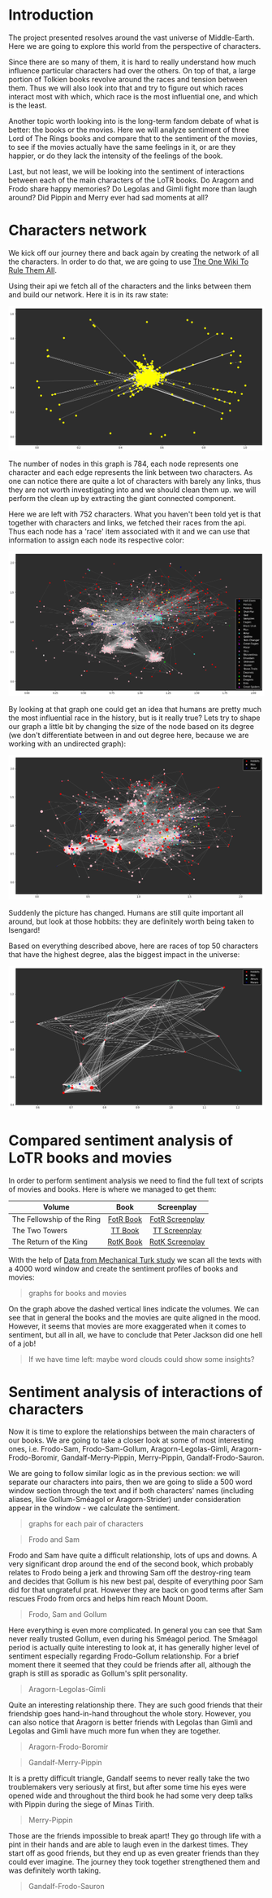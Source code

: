<!-- ## Welcome to GitHub Pages

You can use the [editor on GitHub](https://github.com/Knocker4/lotr-social-graphs/edit/master/README.md) to maintain and preview the content for your website in Markdown files.

Whenever you commit to this repository, GitHub Pages will run [Jekyll](https://jekyllrb.com/) to rebuild the pages in your site, from the content in your Markdown files.

### Markdown

Markdown is a lightweight and easy-to-use syntax for styling your writing. It includes conventions for

```markdown
Syntax highlighted code block

# Header 1
## Header 2
### Header 3

- Bulleted
- List

1. Numbered
2. List

**Bold** and _Italic_ and `Code` text

[Link](url) and ![Image](src)
```

For more details see [GitHub Flavored Markdown](https://guides.github.com/features/mastering-markdown/).

### Jekyll Themes

Your Pages site will use the layout and styles from the Jekyll theme you have selected in your [repository settings](https://github.com/Knocker4/lotr-social-graphs/settings). The name of this theme is saved in the Jekyll `_config.yml` configuration file.

### Support or Contact

Having trouble with Pages? Check out our [documentation](https://help.github.com/categories/github-pages-basics/) or [contact support](https://github.com/contact) and we’ll help you sort it out.


### Time to change some stuff

```python
# some comment
print "Hello there"
```

Here is a nice picture:
-->

<!-- ![Lotr Logo](https://raw.githubusercontent.com/Knocker4/lotr-social-graphs/gh-pages/images/lotr.jpeg) -->

# Introduction

The project presented resolves around the vast universe of Middle-Earth. Here we are going to explore this world from the perspective of characters. 

Since there are so many of them, it is hard to really understand how much influence particular characters had over the others. On top of that, a large portion of Tolkien books revolve around the races and tension between them. Thus we will also look into that and try to figure out which races interact most with which, which race is the most influential one, and which is the least.

Another topic worth looking into is the long-term fandom debate of what is better: the books or the movies. Here we will analyze sentiment of three Lord of The Rings books and compare that to the sentiment of the movies, to see if the movies actually have the same feelings in it, or are they happier, or do they lack the intensity of the feelings of the book.

Last, but not least, we will be looking into the sentiment of interactions between each of the main characters of the LoTR books. Do Aragorn and Frodo share happy memories? Do Legolas and Gimli fight more than laugh around? Did Pippin and Merry ever had sad moments at all?

# Characters network

We kick off our journey there and back again by creating the network of all the characters. In order to do that, we are going to use [The One Wiki To Rule Them All](http://lotr.wikia.com/wiki/Main_Page). 

Using their api we fetch all of the characters and the links between them and build our network. Here it is in its raw state:

![Initial graph](https://raw.githubusercontent.com/Knocker4/lotr-social-graphs/gh-pages/images/graphInitial.png)

The number of nodes in this graph is 784, each node represents one character and each edge represents the link between two characters. As one can notice there are quite a lot of characters with barely any links, thus they are not worth investigating into and we should clean them up. we will perform the clean up by extracting the giant connected component.

Here we are left with 752 characters. What you haven't been told yet is that together with characters and links, we fetched their races from the api. Thus each node has a 'race' item associated with it and we can use that information to assign each node its respective color:

![Network with races, with no size difference](https://raw.githubusercontent.com/Knocker4/lotr-social-graphs/gh-pages/images/graphWithRaces.png)

By looking at that graph one could get an idea that humans are pretty much the most influential race in the history, but is it really true? Lets try to shape our graph a little bit by changing the size of the node based on its degree (we don't differentiate between in and out degree here, because we are working with an undirected graph):

<!-- > Races network with sizes -->
![Races network with sizes](https://raw.githubusercontent.com/Knocker4/lotr-social-graphs/gh-pages/images/graphRacesSized.png)

Suddenly the picture has changed. Humans are still quite important all around, but look at those hobbits: they are definitely worth being taken to Isengard!

Based on everything described above, here are races of top 50 characters that have the highest degree, alas the biggest impact in the universe:

<!-- > Top 5 races -->
![Top races](https://raw.githubusercontent.com/Knocker4/lotr-social-graphs/gh-pages/images/graphTop50.png)


# Compared sentiment analysis of LoTR books and movies

In order to perform sentiment analysis we need to find the full text of scripts of movies and books. Here is where we managed to get them:

|  Volume  |   Book   |   Screenplay   |
| -------- | :------: | :------------: |
|The Fellowship of the Ring | [FotR Book](http://portal.tolkienianos.pt/files/The_LotR_I.pdf) | [FotR Screenplay](http://www.fempiror.com/otherscripts/LordoftheRings1-FOTR.pdf) |
| The Two Towers | [TT Book](http://portal.tolkienianos.pt/files/The_LotR_II.pdf) | [TT Screenplay](http://www.fempiror.com/otherscripts/LordoftheRings2-TTT.pdf) |
| The Return of the King | [RotK Book](http://portal.tolkienianos.pt/files/The_LotR_III.pdf) | [RotK Screenplay](http://www.fempiror.com/otherscripts/LordoftheRings3-ROTK.pdf) |

With the help of [Data from Mechanical Turk study](http://journals.plos.org/plosone/article/file?id=10.1371/journal.pone.0026752.s001&type=supplementary) we scan all the texts with a 4000 word window and create the sentiment profiles of books and movies:

> graphs for books and movies

On the graph above the dashed vertical lines indicate the volumes. We can see that in general the books and the movies are quite aligned in the mood. However, it seems that movies are more exaggerated when it comes to sentiment, but all in all, we have to conclude that Peter Jackson did one hell of a job!

> If we have time left: maybe word clouds could show some insights?

# Sentiment analysis of interactions of characters

Now it is time to explore the relationships between the main characters of our books. We are going to take a closer look at some of most interesting ones, i.e. Frodo-Sam, Frodo-Sam-Gollum, Aragorn-Legolas-Gimli, Aragorn-Frodo-Boromir, Gandalf-Merry-Pippin, Merry-Pippin, Gandalf-Frodo-Sauron.

We are going to follow similar logic as in the previous section: we will separate our characters into pairs, then we are going to slide a 500 word window section through the text and if both characters' names (including aliases, like Gollum-Sméagol or Aragorn-Strider) under consideration appear in the window - we calculate the sentiment.

> graphs for each pair of characters

> Frodo and Sam

Frodo and Sam have quite a difficult relationship, lots of ups and downs. A very significant drop around the end of the second book, which probably relates to Frodo being a jerk and throwing Sam off the destroy-ring team and decides that Gollum is his new best pal, despite of everything poor Sam did for that ungrateful prat. However they are back on good terms after Sam rescues Frodo from orcs and helps him reach Mount Doom.

> Frodo, Sam and Gollum

Here everything is even more complicated. In general you can see that Sam never really trusted Gollum, even during his Sméagol period. The Sméagol period is actually quite interesting to look at, it has generally higher level of sentiment especially regarding Frodo-Gollum relationship. For a brief moment there it seemed that they could be friends after all, although the graph is still as sporadic as Gollum's split personality.

> Aragorn-Legolas-Gimli

Quite an interesting relationship there. They are such good friends that their friendship goes hand-in-hand throughout the whole story. However, you can also notice that Aragorn is better friends with Legolas than Gimli and Legolas and Gimli have much more fun when they are together.

> Aragorn-Frodo-Boromir

> Gandalf-Merry-Pippin

It is a pretty difficult triangle, Gandalf seems to never really take the two troublemakers very seriously at first, but after some time his eyes were opened wide and throughout the third book he had some very deep talks with Pippin during the siege of Minas Tirith.

> Merry-Pippin

Those are the friends impossible to break apart! They go through life with a pint in their hands and are able to laugh even in the darkest times. They start off as good friends, but they end up as even greater friends than they could ever imagine. The journey they took together strengthened them and was definitely worth taking.

> Gandalf-Frodo-Sauron
